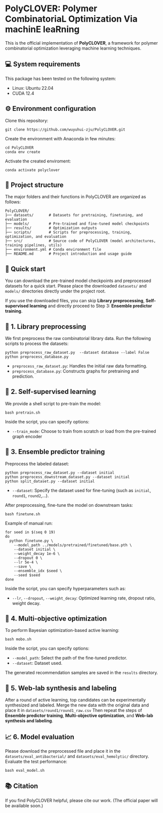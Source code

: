 # PolyCLOVER: Polymer CombinatoriaL Optimization Via machinE leaRning

This is the official implementation of **PolyCLOVER**, a framework for polymer combinatorial optimization leveraging machine learning techniques.

## :computer: System requirements
This package has been tested on the following system:
- Linux: Ubuntu 22.04
- CUDA 12.4

## :gear: Environment configuration
Clone this repository:
```
git clone https://github.com/wuyuhui-zju/PolyCLOVER.git
```
 Create the environment with Anaconda in few minutes:
```
cd PolyCLOVER
conda env create
```
Activate the created enviroment:
```
conda activate polyclover
```

## :file_folder: Project structure
The major folders and their functions in PolyCLOVER are organized as follows:
```
PolyCLOVER/
├── datasets/       # Datasets for pretraining, finetuning, and evaluation
├── models/         # Pre-trained and fine-tuned model checkpoints
├── results/        # Optimization outputs
├── scripts/        # Scripts for preprocessing, training, optimization, and evaluation
├── src/            # Source code of PolyCLOVER (model architectures, training pipelines, utils)
├── environment.yml # Conda environment file
├── README.md       # Project introduction and usage guide
```

## :rocket: Quick start
You can download the pre-trained model checkpoints and preprocessed datasets for a quick start.
Please place the downloaded `datasets/` and `models/` directories directly under the project root.

If you use the downloaded files, you can skip **Library preprocessing**, **Self-supervised learning** and directly proceed to Step 3: **Ensemble predictor training**.


## :open_book: 1. Library preprocessing
We first preprocess the raw combinatorial library data. Run the following scripts to process the datasets:
```
python preprocess_raw_dataset.py  --dataset database --label False
python preprocess_database.py
```
- `preprocess_raw_dataset.py`: Handles the initial raw data formatting.
- `preprocess_database.py`: Constructs graphs for pretraining and prediction.

## :brain: 2. Self-supervised learning
We provide a shell script to pre-train the model:
```
bash pretrain.sh
```
Inside the script, you can specify options:
- `--train_mode`: Choose to train from scratch or load from the pre-trained graph encoder

## :robot: 3. Ensemble predictor training
Preprocess the labeled dataset:
```
python preprocess_raw_dataset.py --dataset initial
python preprocess_downstream_dataset.py --dataset initial
python split_dataset.py --dataset initial
```
- `--dataset`: Specify the dataset used for fine-tuning (such as `initial`, `round1`, `round2`,...).

After preprocessing, fine-tune the model on downstream tasks:
```
bash finetune.sh
```

Example of manual run:
```
for seed in $(seq 0 19)
do
  python finetune.py \
    --model_path ../models/pretrained/finetuned/base.pth \
    --dataset initial \
    --weight_decay 1e-6 \
    --dropout 0 \
    --lr 5e-4 \
    --save \
    --ensemble_idx $seed \
    --seed $seed
done
```
Inside the script, you can specify hyperparameters such as:
- `--lr`, `--dropout`, `--weight_decay`: Optimized learning rate, dropout ratio, weight decay.

## :dart: 4. Multi-objective optimization
To perform Bayesian optimization-based active learning:
```
bash mobo.sh
```
Inside the script, you can specify options:
- `--model_path`: Select the path of the fine-tuned predictor.
- `--dataset`: Dataset used.

The generated recommendation samples are saved in the `results` directory.

## :test_tube: 5. Web-lab synthesis and labeling
After a round of active learning, top candidates can be experimentally synthesized and labeled.  Merge the new data with the original data and place it in `datasets/round1/round1_raw.csv`
Then repeat the steps of **Ensemble predictor training**, **Multi-objective optimization**, and **Web-lab synthesis and labeling**.

## :chart_with_upwards_trend: 6. Model evaluation
Please download the preprocessed file and place it in the `datasets/eval_antibacterial/` and `datasets/eval_hemolytic/` directory.
Evaluate the test performance:
```
bash eval_model.sh
```

## :books: Citation
If you find PolyCLOVER helpful, please cite our work. (The official paper will be available soon.)
